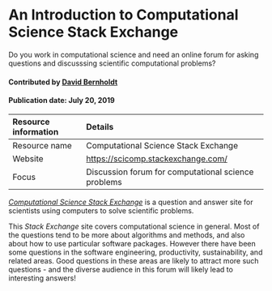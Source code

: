 # An Introduction to Computational Science Stack Exchange
<!--deck text start-->
Do you work in computational science and need an online forum for asking questions and discusssing scientific computational problems? 
<!--deck text end-->

#### Contributed by [David Bernholdt](http://github.com/bernhold)
#### Publication date: July 20, 2019 

Resource information | Details
:--- | :--- 
Resource name  | Computational Science Stack Exchange
Website  | https://scicomp.stackexchange.com/
Focus | Discussion forum for computational science problems

*[Computational Science Stack Exchange](https://scicomp.stackexchange.com/)* is a question and answer site for scientists using computers to solve scientific problems.

This *Stack Exchange* site covers computational science in general.  Most of the questions tend to be more about algorithms and methods, and also about how to use particular software packages.  However there have been some questions in the software engineering, productivity, sustainability, and related areas.  Good questions in these areas are likely to attract more such questions - and the diverse audience in this forum will likely lead to interesting answers!

<!---
     Native image is too large.  Need to reduce size for reasonable display.
![alt text](https://cdn.sstatic.net/Sites/stackoverflow/company/img/logos/se/se-logo.png "Stack Exchange Logo")
--->


<!---
Publish: yes
Categories: Collaboration
Topics: Discussion and question sites
Tags: website, service
Level: 2
Prerequisites: defaults
Aggregate: none
--->
